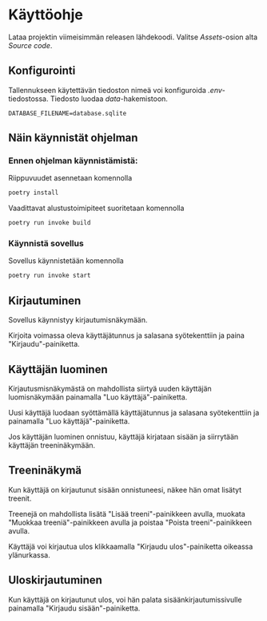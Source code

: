 # Käyttöohje

Lataa projektin viimeisimmän releasen lähdekoodi. Valitse _Assets_-osion alta _Source code_.

## Konfigurointi

Tallennukseen käytettävän tiedoston nimeä voi konfiguroida _.env_-tiedostossa.
Tiedosto luodaa _data_-hakemistoon.

```
DATABASE_FILENAME=database.sqlite
```

## Näin käynnistät ohjelman

### Ennen ohjelman käynnistämistä: 

Riippuvuudet asennetaan komennolla

```bash
poetry install
```

Vaadittavat alustustoimipiteet suoritetaan komennolla

```bash
poetry run invoke build
```
### Käynnistä sovellus

Sovellus käynnistetään komennolla

```bash
poetry run invoke start
```

## Kirjautuminen

Sovellus käynnistyy kirjautumisnäkymään.

Kirjoita voimassa oleva käyttäjätunnus ja salasana syötekenttiin ja paina "Kirjaudu"-painiketta.

## Käyttäjän luominen

Kirjautusmisnäkymästä on mahdollista siirtyä uuden käyttäjän luomisnäkymään painamalla "Luo käyttäjä"-painiketta.

Uusi käyttäjä luodaan syöttämällä käyttäjätunnus ja salasana syötekenttiin ja painamalla "Luo käyttäjä"-painiketta.

Jos käyttäjän luominen onnistuu, käyttäjä kirjataan sisään ja siirrytään käyttäjän treeninäkymään.

## Treeninäkymä

Kun käyttäjä on kirjautunut sisään onnistuneesi, näkee hän omat lisätyt treenit.

Treenejä on mahdollista lisätä "Lisää treeni"-painikkeen avulla, muokata "Muokkaa treeniä"-painikkeen avulla ja poistaa "Poista treeni"-painikkeen avulla. 

Käyttäjä voi kirjautua ulos klikkaamalla "Kirjaudu ulos"-painiketta oikeassa ylänurkassa. 

## Uloskirjautuminen

Kun käyttäjä on kirjautunut ulos, voi hän palata sisäänkirjautumissivulle painamalla "Kirjaudu sisään"-painiketta.
